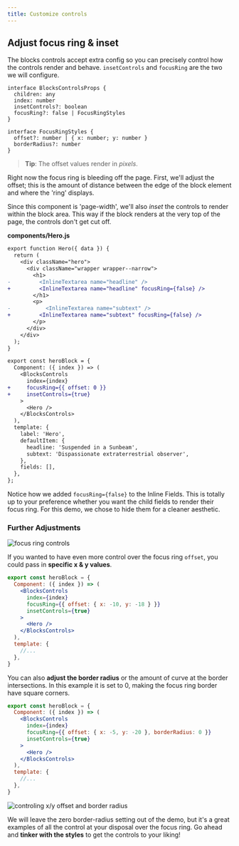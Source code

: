 ```yaml
---
title: Customize controls
---
```


## Adjust focus ring & inset

The blocks controls accept extra config so you can precisely control how the controls render and behave. `insetControls` and `focusRing` are the two we will configure.

```tsx
interface BlocksControlsProps {
  children: any
  index: number
  insetControls?: boolean
  focusRing?: false | FocusRingStyles
}

interface FocusRingStyles {
  offset?: number | { x: number; y: number }
  borderRadius?: number
}
```

> **Tip**: The offset values render in _pixels_.

Right now the focus ring is bleeding off the page. First, we'll adjust the offset; this is the amount of distance between the edge of the block element and where the 'ring' displays.

Since this component is 'page-width', we'll also _inset_ the controls to render within the block area. This way if the block renders at the very top of the page, the controls don't get cut off.

**components/Hero.js**

```diff
export function Hero({ data }) {
  return (
    <div className="hero">
      <div className="wrapper wrapper--narrow">
        <h1>
-         <InlineTextarea name="headline" />
+         <InlineTextarea name="headline" focusRing={false} />
        </h1>
        <p>
-	        <InlineTextarea name="subtext" />
+         <InlineTextarea name="subtext" focusRing={false} />
        </p>
      </div>
    </div>
  );
}

export const heroBlock = {
  Component: ({ index }) => (
    <BlocksControls
      index={index}
+     focusRing={{ offset: 0 }}
+     insetControls={true}
    >
      <Hero />
    </BlocksControls>
  ),
  template: {
    label: 'Hero',
    defaultItem: {
      headline: 'Suspended in a Sunbeam',
      subtext: 'Dispassionate extraterrestrial observer',
    },
    fields: [],
  },
};
```

Notice how we added `focusRing={false}` to the Inline Fields. This is totally up to your preference whether you want the child fields to render their focus ring. For this demo, we chose to hide them for a cleaner aesthetic.

### Further Adjustments

![focus ring controls](/img/inline-editing-guide/step9-focus-ring.png)

If you wanted to have even more control over the focus ring `offset`, you could pass in **specific x & y values**.

```jsx
export const heroBlock = {
  Component: ({ index }) => (
    <BlocksControls
      index={index}
      focusRing={{ offset: { x: -10, y: -18 } }}
      insetControls={true}
    >
      <Hero />
    </BlocksControls>
  ),
  template: {
    //...
  },
}
```

You can also **adjust the border radius** or the amount of curve at the border intersections. In this example it is set to 0, making the focus ring border have square corners.

```jsx
export const heroBlock = {
  Component: ({ index }) => (
    <BlocksControls
      index={index}
      focusRing={{ offset: { x: -5, y: -20 }, borderRadius: 0 }}
      insetControls={true}
    >
      <Hero />
    </BlocksControls>
  ),
  template: {
    //...
  },
}
```

![controling x/y offset and border radius](/img/inline-editing-guide/border-radius-x-y.png)

We will leave the zero border-radius setting out of the demo, but it's a great examples of all the control at your disposal over the focus ring. Go ahead and **tinker with the styles** to get the controls to your liking!
